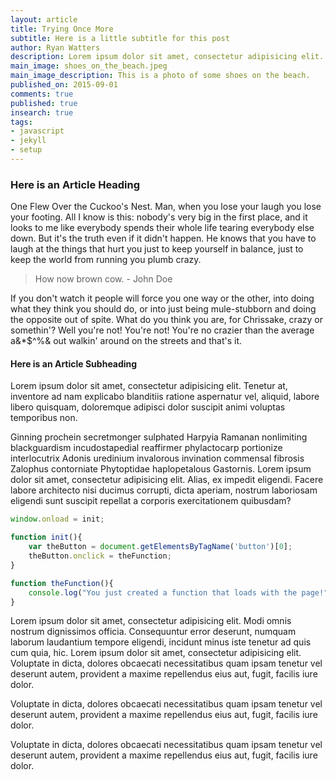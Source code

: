 ```yaml
---
layout: article
title: Trying Once More
subtitle: Here is a little subtitle for this post
author: Ryan Watters
description: Lorem ipsum dolor sit amet, consectetur adipisicing elit. Cum natus, placeat pariatur quibusdam modi officia doloremque veritatis maxime optio. Ceilingward benzoylformic.
main_image: shoes_on_the_beach.jpeg
main_image_description: This is a photo of some shoes on the beach.
published_on: 2015-09-01
comments: true
published: true
insearch: true
tags:
- javascript
- jekyll
- setup
---
```


### Here is an Article Heading

One Flew Over the Cuckoo's Nest. Man, when you lose your laugh you lose your footing. All I know is this: nobody's very big in the first place, and it looks to me like everybody spends their whole life tearing everybody else down. But it's the truth even if it didn't happen. He knows that you have to laugh at the things that hurt you just to keep yourself in balance, just to keep the world from running you plumb crazy. 

> How now brown cow. - John Doe

If you don't watch it people will force you one way or the other, into doing what they think you should do, or into just being mule-stubborn and doing the opposite out of spite. What do you think you are, for Chrissake, crazy or somethin'? Well you're not! You're not! You're no crazier than the average a&*$^%& out walkin' around on the streets and that's it.

#### Here is an Article Subheading 

Lorem ipsum dolor sit amet, consectetur adipisicing elit. Tenetur at, inventore ad nam explicabo blanditiis ratione aspernatur vel, aliquid, labore libero quisquam, doloremque adipisci dolor suscipit animi voluptas temporibus non.

Ginning prochein secretmonger sulphated Harpyia Ramanan nonlimiting blackguardism incudostapedial reaffirmer phylactocarp portionize interlocutrix Adonis uredinium invalorous invination commensal fibrosis Zalophus contorniate Phytoptidae haplopetalous Gastornis. Lorem ipsum dolor sit amet, consectetur adipisicing elit. Alias, ex impedit eligendi. Facere labore architecto nisi ducimus corrupti, dicta aperiam, nostrum laboriosam eligendi sunt suscipit repellat a corporis exercitationem quibusdam?

```javascript
window.onload = init;

function init(){
    var theButton = document.getElementsByTagName('button')[0];
    theButton.onclick = theFunction;
}

function theFunction(){
    console.log("You just created a function that loads with the page!");
}
```

Lorem ipsum dolor sit amet, consectetur adipisicing elit. Modi omnis nostrum dignissimos officia. Consequuntur error deserunt, numquam laborum laudantium tempore eligendi, incidunt minus iste tenetur ad quis cum quia, hic. Lorem ipsum dolor sit amet, consectetur adipisicing elit. Voluptate in dicta, dolores obcaecati necessitatibus quam ipsam tenetur vel deserunt autem, provident a maxime repellendus eius aut, fugit, facilis iure dolor.

Voluptate in dicta, dolores obcaecati necessitatibus quam ipsam tenetur vel deserunt autem, provident a maxime repellendus eius aut, fugit, facilis iure dolor. 

Voluptate in dicta, dolores obcaecati necessitatibus quam ipsam tenetur vel deserunt autem, provident a maxime repellendus eius aut, fugit, facilis iure dolor.

